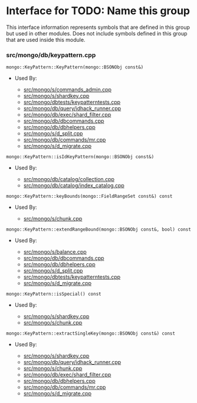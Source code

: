 
# Interface for TODO: Name this group
This interface information represents symbols that are defined in this group but used in other modules.  Does not include symbols defined in this group that are used inside this module.

### src/mongo/db/keypattern.cpp

<div></div>

    mongo::KeyPattern::KeyPattern(mongo::BSONObj const&)

- Used By:

    - [src/mongo/s/commands\_admin.cpp](../../../../sharding/sharding)
    - [src/mongo/s/shardkey.cpp](../../../../sharding/sharding)
    - [src/mongo/dbtests/keypatterntests.cpp](../../../../tests/unit\_tests)
    - [src/mongo/db/query/idhack\_runner.cpp](../../../../queries/core\_query\_system)
    - [src/mongo/db/exec/shard\_filter.cpp](../../../../queries/core\_query\_system)
    - [src/mongo/db/dbcommands.cpp](../../../../queries/database\_commands)
    - [src/mongo/db/dbhelpers.cpp](../../../../queries/client\_and\_operation\_tracking)
    - [src/mongo/s/d\_split.cpp](../../../../sharding/sharding)
    - [src/mongo/db/commands/mr.cpp](../../../../queries/database\_commands)
    - [src/mongo/s/d\_migrate.cpp](../../../../sharding/sharding)

<div></div>

    mongo::KeyPattern::isIdKeyPattern(mongo::BSONObj const&)

- Used By:

    - [src/mongo/db/catalog/collection.cpp](../../../../storage/storage\_layer\_structure)
    - [src/mongo/db/catalog/index\_catalog.cpp](../../../../storage/storage\_layer\_structure)

<div></div>

    mongo::KeyPattern::keyBounds(mongo::FieldRangeSet const&) const

- Used By:

    - [src/mongo/s/chunk.cpp](../../../../sharding/sharding)

<div></div>

    mongo::KeyPattern::extendRangeBound(mongo::BSONObj const&, bool) const

- Used By:

    - [src/mongo/s/balance.cpp](../../../../sharding/sharding)
    - [src/mongo/db/dbcommands.cpp](../../../../queries/database\_commands)
    - [src/mongo/db/dbhelpers.cpp](../../../../queries/client\_and\_operation\_tracking)
    - [src/mongo/s/d\_split.cpp](../../../../sharding/sharding)
    - [src/mongo/dbtests/keypatterntests.cpp](../../../../tests/unit\_tests)
    - [src/mongo/s/d\_migrate.cpp](../../../../sharding/sharding)

<div></div>

    mongo::KeyPattern::isSpecial() const

- Used By:

    - [src/mongo/s/shardkey.cpp](../../../../sharding/sharding)
    - [src/mongo/s/chunk.cpp](../../../../sharding/sharding)

<div></div>

    mongo::KeyPattern::extractSingleKey(mongo::BSONObj const&) const

- Used By:

    - [src/mongo/s/shardkey.cpp](../../../../sharding/sharding)
    - [src/mongo/db/query/idhack\_runner.cpp](../../../../queries/core\_query\_system)
    - [src/mongo/s/chunk.cpp](../../../../sharding/sharding)
    - [src/mongo/db/exec/shard\_filter.cpp](../../../../queries/core\_query\_system)
    - [src/mongo/db/dbhelpers.cpp](../../../../queries/client\_and\_operation\_tracking)
    - [src/mongo/db/commands/mr.cpp](../../../../queries/database\_commands)
    - [src/mongo/s/d\_migrate.cpp](../../../../sharding/sharding)
